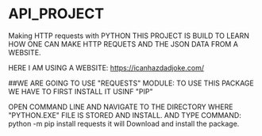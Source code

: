 # API_PROJECT
Making HTTP requests with PYTHON
THIS PROJECT IS BUILD TO LEARN HOW ONE CAN MAKE HTTP REQUETS AND THE JSON DATA FROM A WEBSITE.

HERE I AM USING A WEBSITE: https://icanhazdadjoke.com/

##WE ARE GOING TO USE "REQUESTS" MODULE:
TO USE THIS PACKAGE WE HAVE TO FIRST INSTALL IT USINF "PIP"

OPEN COMMAND LINE AND NAVIGATE TO THE DIRECTORY WHERE "PYTHON.EXE" FILE IS STORED AND INSTALL.
AND TYPE COMMAND: python -m pip install requests 
it will Download and install the package. 